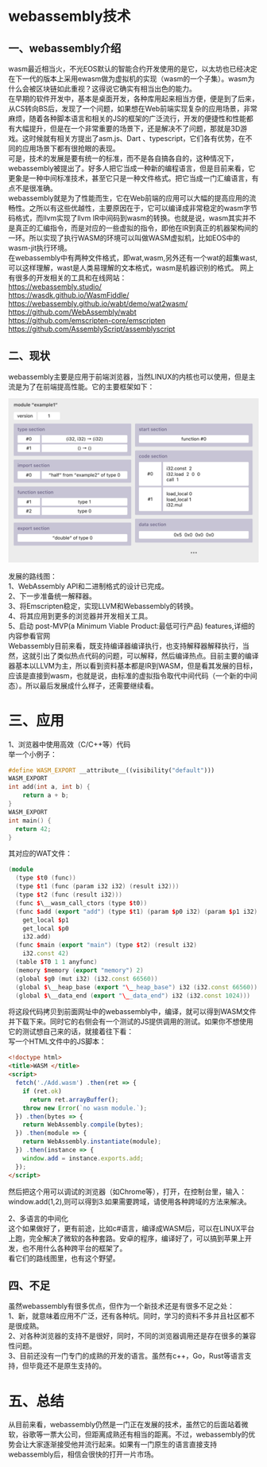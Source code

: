# webassembly技术

## 一、webassembly介绍
wasm最近相当火，不光EOS默认的智能合约开发使用的是它，以太坊也已经决定在下一代的版本上采用ewasm做为虚拟机的实现（wasm的一个子集）。wasm为什么会被区块链如此重视？这得说它确实有相当出色的能力。
</br>
在早期的软件开发中，基本是桌面开发，各种库用起来相当方便，便是到了后来，从CS转向BS后，发现了一个问题，如果想在Web前端实现复杂的应用场景，非常麻烦，随着各种脚本语言和相关的JS的框架的广泛流行，开发的便捷性和性能都有大幅提升，但是在一个非常重要的场景下，还是解决不了问题，那就是3D游戏。这时候就有相关方提出了asm.js、Dart 、typescript，它们各有优势，在不同的应用场景下都有很抢眼的表现。
</br>
可是，技术的发展是要有统一的标准，而不是各自搞各自的，这种情况下，webassembly被提出了。好多人把它当成一种新的编程语言，但是目前来看，它更象是一种中间标准技术，甚至它只是一种文件格式。把它当成一门汇编语言，有点不是很准确。
</br>
webassembly就是为了性能而生，它在Web前端的应用可以大幅的提高应用的流畅性。之所以有这些优越性，主要原因在于，它可以编译成非常稳定的wasm字节码格式，而llvm实现了llvm IR中间码到wasm的转换。也就是说，wasm其实并不是真正的汇编指令，而是对应的一些虚拟的指令，即他在IR到真正的机器架构间的一环。所以实现了执行WASM的环境可以叫做WASM虚拟机，比如EOS中的wasm-jit执行环境。
</br>
在webassembly中有两种文件格式，即wat,wasm,另外还有一个wat的超集wast,可以这样理解，wast是人类易理解的文本格式，wasm是机器识别的格式。
网上有很多的开发相关的工具和在线网站：
</br>
https://webassembly.studio/
</br>
https://wasdk.github.io/WasmFiddle/
</br>
https://webassembly.github.io/wabt/demo/wat2wasm/
</br>
https://github.com/WebAssembly/wabt
</br>
https://github.com/emscripten-core/emscripten
</br>
https://github.com/AssemblyScript/assemblyscript

## 二、现状
webassembly主要是应用于前端浏览器，当然LINUX的内核也可以使用，但是主流是为了在前端提高性能。它的主要框架如下：

![module](img/module.jpg)

发展的路线图：
</br>
1、WebAssembly API和二进制格式的设计已完成。
</br>
2、下一步准备统一解释器。
</br>
3、将Emscripten稳定，实现LLVM和Webassembly的转换。
</br>
4、将其应用到更多的浏览器并开发相关工具。
</br>
5、启动 post-MVP(a Minimum Viable Product:最低可行产品) features,详细的内容参看官网
</br>
Webassembly目前来看，既支持编译器编译执行，也支持解释器解释执行，当然，这就引出了类似热点代码的问题，可以解释，然后编译热点。目前主要的编译器基本以LLVM为主，所以看到资料基本都是IR到WASM，但是看其发展的目标，应该是直接到wasm，也就是说，由标准的虚拟指令取代中间代码（一个新的中间态）。所以最后发展成什么样子，还需要继续看。

# 三、应用
1、浏览器中使用高效（C/C++等）代码
</br>
举一个小例子：
</br>

```C++
#define WASM_EXPORT __attribute__((visibility("default")))
WASM_EXPORT
int add(int a, int b) {
    return a + b;
}
WASM_EXPORT
int main() {
  return 42;
}
```
其对应的WAT文件：

```C++
(module
  (type $t0 (func))
  (type $t1 (func (param i32 i32) (result i32)))
  (type $t2 (func (result i32)))
  (func $\__wasm_call_ctors (type $t0))
  (func $add (export "add") (type $t1) (param $p0 i32) (param $p1 i32) (result i32)
    get_local $p1
    get_local $p0
    i32.add)
  (func $main (export "main") (type $t2) (result i32)
    i32.const 42)
  (table $T0 1 1 anyfunc)
  (memory $memory (export "memory") 2)
  (global $g0 (mut i32) (i32.const 66560))
  (global $\__heap_base (export "\__heap_base") i32 (i32.const 66560))
  (global $\__data_end (export "\__data_end") i32 (i32.const 1024)))
```
将这段代码拷贝到前面网址中的webassembly中，编译，就可以得到WASM文件并下载下来。同时它的右侧会有一个测试的JS提供调用的测试。如果你不想使用它的测试想自己来的话，就接着往下看：
</br>
写一个HTML文件中的JS脚本：
</br>

```html
<!doctype html>
<title>WASM </title>
<script>
  fetch('./Add.wasm') .then(ret => {
    if (ret.ok)
      return ret.arrayBuffer();
    throw new Error(`no wasm module.`);
  }) .then(bytes => {
    return WebAssembly.compile(bytes);
  }) .then(module => {
    return WebAssembly.instantiate(module);
  }) .then(instance => {
    window.add = instance.exports.add;
  });
</script>
```
然后把这个用可以调试的浏览器（如Chrome等），打开，在控制台里，输入：window.add(1,2),则可以得到3.如果需要跨域，请使用各种跨域的方法来解决。
</br>

2、多语言的中间化
</br>
这个如果做好了，更有前途，比如c#语言，编译成WASM后，可以在LINUX平台上跑，完全解决了微软的各种套路。安卓的程序，编译好了，可以搞到苹果上开发，也不用什么各种跨平台的框架了。
</br>
看它们的路线图里，也有这个野望。

## 四、不足
虽然webassembly有很多优点，但作为一个新技术还是有很多不足之处：
</br>
1、新，就意味着应用不广泛，还有各种坑。同时，学习的资料不多并且社区都不是很成熟。
</br>
2、对各种浏览器的支持不是很好，同时，不同的浏览器调用还是存在很多的兼容性问题。
</br>
3、目前还没有一门专门的成熟的开发的语言。虽然有c++，Go，Rust等语言支持，但毕竟还不是原生支持的。
</br>

# 五、总结
从目前来看，webassembly仍然是一门正在发展的技术，虽然它的后面站着微软，谷歌等一票大公司，但距离成熟还有相当的距离。不过，webassembly的优势会让大家逐渐接受他并流行起来。如果有一门原生的语言直接支持webassembly后，相信会很快的打开一片市场。
